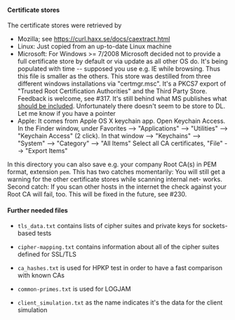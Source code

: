 
#### Certificate stores

The certificate stores were retrieved by

* Mozilla; see https://curl.haxx.se/docs/caextract.html
* Linux: Just copied from an up-to-date Linux machine
* Microsoft: For Windows >= 7/2008 Microsoft decided not to provide
  a full certificate store by default or via update as all other OS do. 
  It's being populated with time -- supposed you use e.g. IE while browsing. 
  Thus this file is smaller as the others.
  This store was destilled from three different windows installations via 
  "certmgr.msc". It's a PKCS7 export of "Trusted Root Certification Authorities"
  and the Third Party Store.
  Feedback is welcome, see #317.
  It's still behind what MS publishes what [should be included](http://social.technet.microsoft.com/wiki/contents/articles/31634.microsoft-trusted-root-certificate-program-participants-v-2016-april.aspx).
  Unfortunately there doesn't seem to be store to DL. Let me know if
  you have a pointer
* Apple: It comes from Apple OS X keychain app.  Open Keychain Access.
  In the Finder window, under Favorites --> "Applications" --> "Utilities"
  --> "Keychain Access" (2 click). In that window --> "Keychains" --> "System"
  --> "Category" --> "All Items"
  Select all CA certificates,  "File" --> "Export Items"

In this directory you can also save e.g. your company Root CA(s) in PEM 
format, extension ``pem``. This has two catches momentarily: You will still 
get a warning for the other certificate stores while scanning internal net-
works.  Second catch: If you scan other hosts in the internet the check against 
your Root CA will fail, too. This will be fixed in the future, see #230.

#### Further needed files
* ``tls_data.txt`` contains lists of cipher suites and private keys for sockets-based tests

* ``cipher-mapping.txt`` contains information about all of the cipher suites defined for SSL/TLS

* ``ca_hashes.txt`` is used for HPKP test in order to have a fast comparison with known CAs

* ``common-primes.txt`` is used for LOGJAM

* ``client_simulation.txt`` as the name indicates it's the data for the client simulation
